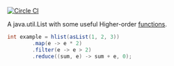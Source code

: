 [![Circle CI](https://circleci.com/gh/jpmossin/hlist.svg?style=svg)](https://circleci.com/gh/jpmossin/hlist)

A java.util.List with some useful Higher-order [functions](https://github.com/jpmossin/hlist/blob/master/src/main/java/com/github/jpmossin/hlist/HList.java).

```java
int example = hlist(asList(1, 2, 3))
        .map(e -> e * 2)
        .filter(e -> e > 2)
        .reduce((sum, e) -> sum + e, 0);
```
